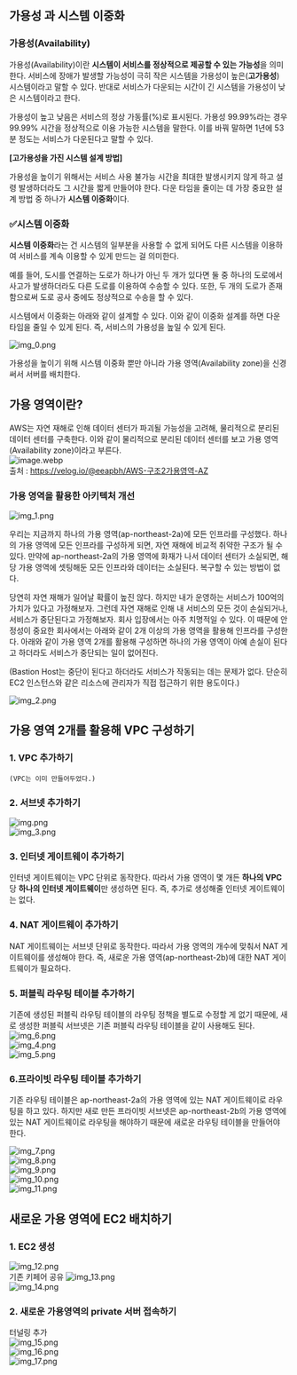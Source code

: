 ## 가용성 과 시스템 이중화
### 가용성(Availability)

가용성(Availability)이란 **시스템이 서비스를 정상적으로 제공할 수 있는 가능성**을 의미한다. 서비스에 장애가 발생할 가능성이 극히 작은 시스템을 가용성이 높은(**고가용성**) 시스템이라고 말할 수 있다. 반대로 서비스가 다운되는 시간이 긴 시스템을 가용성이 낮은 시스템이라고 한다.

가용성이 높고 낮음은 서비스의 정상 가동률(%)로 표시된다. 가용성 99.99%라는 경우 99.99% 시간을 정상적으로 이용 가능한 시스템을 말한다. 이를 바꿔 말하면 1년에 53분 정도는 서비스가 다운된다고 말할 수 있다.

**[고가용성을 가진 시스템 설계 방법]**

가용성을 높이기 위해서는 서비스 사용 불가능 시간을 최대한 발생시키지 않게 하고 설령 발생하더라도 그 시간을 짧게 만들어야 한다. 다운 타임을 줄이는 데 가장 중요한 설계 방법 중 하나가 **시스템 이중화**이다.

### ✅시스템 이중화

**시스템 이중화**라는 건 시스템의 일부분을 사용할 수 없게 되어도 다른 시스템을 이용하여 서비스를 계속 이용할 수 있게 만드는 걸 의미한다.

예를 들어, 도시를 연결하는 도로가 하나가 아닌 두 개가 있다면 둘 중 하나의 도로에서 사고가 발생하더라도 다른 도로를 이용하여 수송할 수 있다. 또한, 두 개의 도로가 존재함으로써 도로 공사 중에도 정상적으로 수송을 할 수 있다.  

시스템에서 이중화는 아래와 같이 설계할 수 있다. 이와 같이 이중화 설계를 하면 다운 타임을 줄일 수 있게 된다. 즉, 서비스의 가용성을 높일 수 있게 된다.   
  
![img_0.png](img/img_0.png)  

가용성을 높이기 위해 시스템 이중화 뿐만 아니라 가용 영역(Availability zone)을 신경 써서 서버를 배치한다. 


## 가용 영역이란?
AWS는 자연 재해로 인해 데이터 센터가 파괴될 가능성을 고려해, 물리적으로 분리된 데이터 센터를 구축한다. 이와 같이 물리적으로 분리된 데이터 센터를 보고 가용 영역(Availability zone)이라고 부른다.  
![image.webp](img/image.webp)  
출처 : https://velog.io/@eeapbh/AWS-구조2가용영역-AZ  

### 가용 영역을 활용한 아키텍처 개선
![img_1.png](img/img_1.png)  

우리는 지금까지 하나의 가용 영역(ap-northeast-2a)에 모든 인프라를 구성했다. 하나의 가용 영역에 모든 인프라를 구성하게 되면, 자연 재해에 비교적 취약한 구조가 될 수 있다. 만약에 ap-northeast-2a의 가용 영역에 화재가 나서 데이터 센터가 소실되면, 해당 가용 영역에 셋팅해둔 모든 인프라와 데이터는 소실된다. 복구할 수 있는 방법이 없다.

당연히 자연 재해가 일어날 확률이 높진 않다. 하지만 내가 운영하는 서비스가 100억의 가치가 있다고 가정해보자. 그런데 자연 재해로 인해 내 서비스의 모든 것이 손실되거나, 서비스가 중단된다고 가정해보자. 회사 입장에서는 아주 치명적일 수 있다. 이 때문에 안정성이 중요한 회사에서는 아래와 같이 2개 이상의 가용 영역을 활용해 인프라를 구성한다. 아래와 같이 가용 영역 2개를 활용해 구성하면 하나의 가용 영역이 아예 손실이 된다고 하더라도 서비스가 중단되는 일이 없어진다.

(Bastion Host는 중단이 된다고 하더라도 서비스가 작동되는 데는 문제가 없다. 단순히 EC2 인스턴스와 같은 리소스에 관리자가 직접 접근하기 위한 용도이다.)  
  
![img_2.png](img/img_2.png)  
  
## 가용 영역 2개를 활용해 VPC 구성하기
  
### 1. **VPC 추가하기**

    (VPC는 이미 만들어두었다.)
  
### 2. 서브넷 추가하기
![img.png](img/img.png)  
![img_3.png](img/img_3.png)  
  
### 3. **인터넷 게이트웨이 추가하기**

인터넷 게이트웨이는 VPC 단위로 동작한다. 따라서 가용 영역이 몇 개든 **하나의 VPC**당 **하나의 인터넷 게이트웨이**만 생성하면 된다. 즉, 추가로 생성해줄 인터넷 게이트웨이는 없다.  
  
### 4. **NAT 게이트웨이 추가하기**

NAT 게이트웨이는 서브넷 단위로 동작한다. 따라서 가용 영역의 개수에 맞춰서 NAT 게이트웨이를 생성해야 한다. 즉, 새로운 가용 영역(ap-northeast-2b)에 대한 NAT 게이트웨이가 필요하다.  

### 5. **퍼블릭 라우팅 테이블 추가하기**

기존에 생성된 퍼블릭 라우팅 테이블의 라우팅 정책을 별도로 수정할 게 없기 때문에, 새로 생성한 퍼블릭 서브넷은 기존 퍼블릭 라우팅 테이블을 같이 사용해도 된다.  
![img_6.png](img/img_6.png)    
![img_4.png](img/img_4.png)  
![img_5.png](img/img_5.png)  
  
### 6.프라이빗 라우팅 테이블 추가하기  
기존 라우팅 테이블은 ap-northeast-2a의 가용 영역에 있는 NAT 게이트웨이로 라우팅을 하고 있다. 하지만 새로 만든 프라이빗 서브넷은 ap-northeast-2b의 가용 영역에 있는 NAT 게이트웨이로 라우팅을 해야하기 때문에 새로운 라우팅 테이블을 만들어야 한다.   
  
![img_7.png](img/img_7.png)  
![img_8.png](img/img_8.png)  
![img_9.png](img/img_9.png)  
![img_10.png](img/img_10.png)  
![img_11.png](img/img_11.png)


## 새로운 가용 영역에 EC2 배치하기  
### 1. EC2 생성
![img_12.png](img/img_12.png)  
기존 키페어 공유
![img_13.png](img/img_13.png)  
![img_14.png](img/img_14.png)  
  
### 2. 새로운 가용영역의 private 서버 접속하기
터널링 추가  
![img_15.png](img/img_15.png)  
![img_16.png](img/img_16.png)  
![img_17.png](img/img_17.png)
